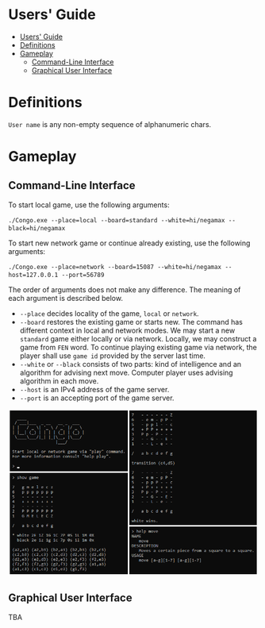 # Users' Guide

- [Users' Guide](#users-guide)
- [Definitions](#definitions)
- [Gameplay](#gameplay)
  - [Command-Line Interface](#command-line-interface)
  - [Graphical User Interface](#graphical-user-interface)

# Definitions

`User name` is any non-empty sequence of alphanumeric chars.

# Gameplay

## Command-Line Interface

To start local game, use the following arguments:

```console
./Congo.exe --place=local --board=standard --white=hi/negamax --black=hi/negamax
```

To start new network game or continue already existing, use the following arguments:

```console
./Congo.exe --place=network --board=15087 --white=hi/negamax --host=127.0.0.1 --port=56789
```

The order of arguments does not make any difference. The meaning of each
argument is described below.

- `--place` decides locality of the game, `local` or `network`.
- `--board` restores the existing game or starts new. The command has different
    context in local and network modes. We may start a new `standard` game either
    locally or via network. Locally, we may construct a game from `FEN` word.
    To continue playing existing game via network, the player shall use `game id`
    provided by the server last time.
- `--white` or `--black` consists of two parts: kind of intelligence and an 
    algorithm for advising next move. Computer player uses advising algorithm
    in each move.
- `--host` is an IPv4 address of the game server.
- `--port` is an accepting port of the game server.

![open](./assets/images/console.png)

## Graphical User Interface

TBA
